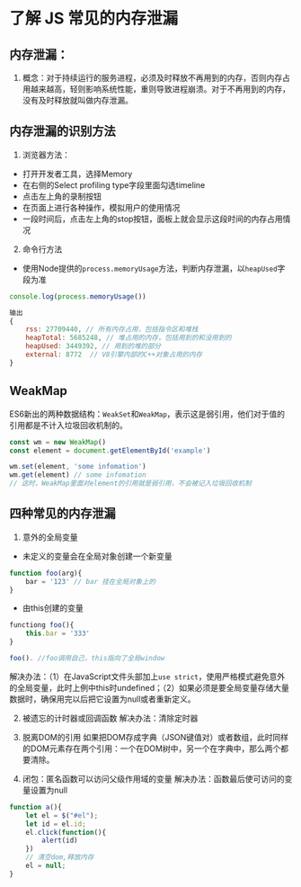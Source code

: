 # 了解 JS 常见的内存泄漏

## 内存泄漏：
1. 概念：对于持续运行的服务进程，必须及时释放不再用到的内存，否则内存占用越来越高，轻则影响系统性能，重则导致进程崩溃。对于不再用到的内存，没有及时释放就叫做内存泄漏。
## 内存泄漏的识别方法
1. 浏览器方法：
- 打开开发者工具，选择Memory
- 在右侧的Select profiling type字段里面勾选timeline
- 点击左上角的录制按钮
- 在页面上进行各种操作，模拟用户的使用情况
- 一段时间后，点击左上角的stop按钮，面板上就会显示这段时间的内存占用情况
2. 命令行方法
- 使用Node提供的`process.memoryUsage`方法，判断内存泄漏，以`heapUsed`字段为准
```js
console.log(process.memoryUsage())

输出
{
    rss: 27709440, // 所有内存占用，包括指令区和堆栈
    heapTotal: 5685248, // 堆占用的内存，包括用到的和没用到的
    heapUsed: 3449392, // 用到的堆的部分
    external: 8772  // V8引擎内部的C++对象占用的内存
}
```

## WeakMap
ES6新出的两种数据结构：`WeakSet`和`WeakMap`，表示这是弱引用，他们对于值的引用都是不计入垃圾回收机制的。
```js
const wm = new WeakMap()
const element = document.getElementById('example')

wm.set(element, 'some infomation')
wm.get(element) // some infomation 
// 这时，WeakMap里面对element的引用就是弱引用，不会被记入垃圾回收机制
```
## 四种常见的内存泄漏
1. 意外的全局变量
- 未定义的变量会在全局对象创建一个新变量
```js
function foo(arg){
	bar = '123' // bar 挂在全局对象上的
}
```
- 由this创建的变量
```js
functiong foo(){
	this.bar = '333'
}

foo(). //foo调用自己，this指向了全局window
```
解决办法：（1）在JavaScript文件头部加上`use strict`，使用严格模式避免意外的全局变量，此时上例中this时undefined；（2）如果必须是要全局变量存储大量数据时，确保用完以后把它设置为null或者重新定义。

2. 被遗忘的计时器或回调函数
 解决办法：清除定时器


3. 脱离DOM的引用
如果把DOM存成字典（JSON键值对）或者数组，此时同样的DOM元素存在两个引用：一个在DOM树中，另一个在字典中，那么两个都要清除。

4. 闭包：匿名函数可以访问父级作用域的变量
解决办法：函数最后使可访问的变量设置为null
```js
function a(){
    let el = $("#el");
    let id = el.id;
    el.click(function(){
        alert(id)
    })
    // 清空dom,释放内存
    el = null;
}

```
